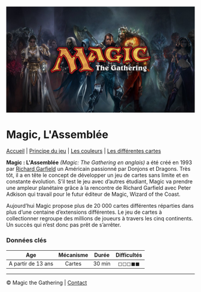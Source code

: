 ![presentation mtg](img/mtg_debut.jpg)
# Magic, L'Assemblée

[Accueil](README.md) | [Principe du jeu](PRINCIPE_DU_JEU.md) | [Les couleurs](COULEURS.md) | [Les différentes cartes](CARTES.md)


**Magic : L'Assemblée** *(Magic: The Gathering en anglais)* a été créé en 1993 par [Richard Garfield](https://fr.wikipedia.org/wiki/Richard_Garfield) un Américain passionné par Donjons et Dragons. Très tôt, il a en tête le concept de développer un jeu de cartes sans limite et en constante évolution. S’il test le jeu avec d’autres étudiant, Magic va prendre une ampleur planétaire grâce à la rencontre de Richard Garfield avec Peter Adkison qui travail pour le futur éditeur de Magic, Wizard of the Coast.

Aujourd’hui Magic propose plus de 20 000 cartes différentes réparties dans plus d’une centaine d’extensions différentes. Le jeu de cartes à collectionner regroupe des millions de joueurs à travers les cinq continents. Un succès qui n’est donc pas prêt de s’arrêter.



### Données clés

|Age|Mécanisme|Durée|Difficultés|
|:-----------:|:-----------:|:-----------:|:-----------:|
|A partir de 13 ans|Cartes|30 min|◻︎◻︎◻︎◼︎◼︎|

---
© Magic the Gathering | [Contact](contact.md)